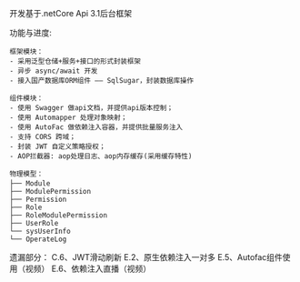 开发基于.netCore Api 3.1后台框架

功能与进度:

	框架模块：
	- 采用泛型仓储+服务+接口的形式封装框架
	- 异步 async/await 开发
	- 接入国产数据库ORM组件 —— SqlSugar，封装数据库操作

	组件模块：
	- 使用 Swagger 做api文档，并提供api版本控制；
	- 使用 Automapper 处理对象映射；
	- 使用 AutoFac 做依赖注入容器，并提供批量服务注入
	- 支持 CORS 跨域；
	- 封装 JWT 自定义策略授权；
	- AOP拦截器: aop处理日志、aop内存缓存(采用缓存特性)

	物理模型：
	├── Module                      　　
	├── ModulePermission                      
	├── Permission                   
	├── Role                            
	├── RoleModulePermission              
	├── UserRole                             
	└── sysUserInfo      
	└── OperateLog  


遗漏部分：
C.6、JWT滑动刷新
E.2、原生依赖注入一对多
E.5、Autofac组件使用（视频）
E.6、依赖注入直播（视频）